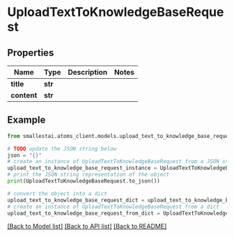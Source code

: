 # UploadTextToKnowledgeBaseRequest


## Properties

Name | Type | Description | Notes
------------ | ------------- | ------------- | -------------
**title** | **str** |  | 
**content** | **str** |  | 

## Example

```python
from smallestai.atoms_client.models.upload_text_to_knowledge_base_request import UploadTextToKnowledgeBaseRequest

# TODO update the JSON string below
json = "{}"
# create an instance of UploadTextToKnowledgeBaseRequest from a JSON string
upload_text_to_knowledge_base_request_instance = UploadTextToKnowledgeBaseRequest.from_json(json)
# print the JSON string representation of the object
print(UploadTextToKnowledgeBaseRequest.to_json())

# convert the object into a dict
upload_text_to_knowledge_base_request_dict = upload_text_to_knowledge_base_request_instance.to_dict()
# create an instance of UploadTextToKnowledgeBaseRequest from a dict
upload_text_to_knowledge_base_request_from_dict = UploadTextToKnowledgeBaseRequest.from_dict(upload_text_to_knowledge_base_request_dict)
```
[[Back to Model list]](../README.md#documentation-for-models) [[Back to API list]](../README.md#documentation-for-api-endpoints) [[Back to README]](../README.md)


